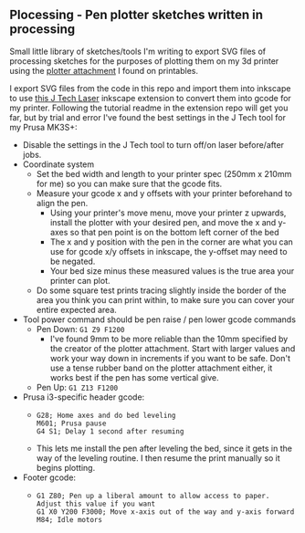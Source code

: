 ## Plocessing - Pen plotter sketches written in processing

Small little library of sketches/tools I'm writing to export SVG files of processing sketches for the purposes of plotting them on my 3d printer using the [plotter attachment](https://www.printables.com/model/63385-pen-plotter-attachment-for-prusa-mk3s) I found on printables.


I export SVG files from the code in this repo and import them into inkscape to use [this J Tech Laser](https://github.com/JTechPhotonics/J-Tech-Photonics-Laser-Tool) inkscape extension to convert them into gcode for my printer. Following the tutorial readme in the extension repo will get you far, but by trial and error I've found the best settings in the J Tech tool for my Prusa MK3S+:

- Disable the settings in the J Tech tool to turn off/on laser before/after jobs.
- Coordinate system
  - Set the bed width and length to your printer spec (250mm x 210mm for me) so you can make sure that the gcode fits.
  - Measure your gcode x and y offsets with your printer beforehand to align the pen.
    - Using your printer's move menu, move your printer z upwards, install the plotter with your desired pen, and move the x and y-axes so that pen point is on the bottom left corner of the bed
    - The x and y position with the pen in the corner are what you can use for gcode x/y offsets in inkscape, the y-offset may need to be negated.
    - Your bed size minus these measured values is the true area your printer can plot.
  - Do some square test prints tracing slightly inside the border of the area you think you can print within, to make sure you can cover your entire expected area.
- Tool power command should be pen raise / pen lower gcode commands
  - Pen Down: `G1 Z9 F1200`
    - I've found 9mm to be more reliable than the 10mm specified by the creator of the plotter attachment. Start with larger values and work your way down in increments if you want to be safe. Don't use a tense rubber band on the plotter attachment either, it works best if the pen has some vertical give.
  - Pen Up: `G1 Z13 F1200`
- Prusa i3-specific header gcode:
  - ```
    G28; Home axes and do bed leveling
    M601; Prusa pause
    G4 S1; Delay 1 second after resuming
    ```
  - This lets me install the pen after leveling the bed, since it gets in the way of the leveling routine. I then resume the print manually so it begins plotting.
- Footer gcode:
  - ```
    G1 Z80; Pen up a liberal amount to allow access to paper. Adjust this value if you want
    G1 X0 Y200 F3000; Move x-axis out of the way and y-axis forward
    M84; Idle motors
    ```